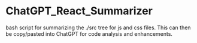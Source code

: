 # ChatGPT_React_Summarizer
bash script for summarizing the ./src tree for js and css files. This can then be copy/pasted into ChatGPT for code analysis and enhancements.

